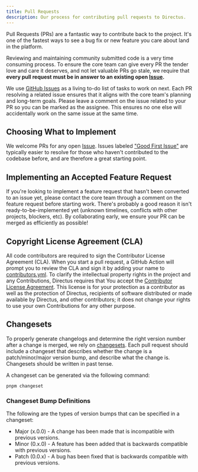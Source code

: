 ```yaml
---
title: Pull Requests
description: Our process for contributing pull requests to Directus.
---
```


Pull Requests (PRs) are a fantastic way to contribute back to the project. It's one of the fastest ways to see a bug fix or new feature you care about land in the platform.

Reviewing and maintaining community submitted code is a very time consuming process. To ensure the core team can give every PR the tender love and care it deserves, and not let valuable PRs go stale, we require that **every pull request must be in answer to an existing open [Issue](https://github.com/directus/directus/issues).**

We use [GitHub Issues](https://github.com/directus/directus/issues) as a living to-do list of tasks to work on next. Each PR resolving a related issue ensures that it aligns with the core team's planning and long-term goals. Please leave a comment on the issue related to your PR so you can be marked as the assignee. This ensures no one else will accidentally work on the same issue at the same time.

## Choosing What to Implement

We welcome PRs for any open [Issue](https://github.com/directus/directus/issues). Issues labeled
["Good First Issue"](https://github.com/directus/directus/issues?q=is:open+is:issue+label:%22%E2%AD%90%EF%B8%8F+Good+First+Issue%22) are typically easier to resolve for those who haven't contributed to the codebase before, and are therefore a great starting point.

## Implementing an Accepted Feature Request

If you're looking to implement a feature request that hasn't been converted to an issue yet, please contact the core team through a comment on the feature request before starting work. There's probably a good reason it isn't ready-to-be-implemented yet (unknown timelines, conflicts with other projects, blockers, etc). By collaborating early, we ensure your PR can be merged as efficiently as possible!

## Copyright License Agreement (CLA)

All code contributors are required to sign the Contributor License Agreement (CLA). When you start a pull request, a GitHub Action will prompt you to review the CLA and sign it by adding your name to
[contributors.yml](https://github.com/directus/directus/blob/main/contributors.yml). To clarify the intellectual property rights in the project and any Contributions, Directus requires that You accept the
[Contributor License Agreement](https://github.com/directus/directus/blob/main/cla.md). This license is for your protection as a contributor as well as the protection of Directus, recipients of software distributed or made available by Directus, and other contributors; it does not change your rights to use your own Contributions for any other purpose.

## Changesets

To properly generate changelogs and determine the right version number after a change is merged, we rely on [changesets](https://github.com/changesets/changesets). Each pull request should include a changeset that describes whether the change is a patch/minor/major version bump, and describe what the change is. Changesets should be written in past tense.

A changeset can be generated via the following command:

```shell
pnpm changeset
```

### Changeset Bump Definitions

The following are the types of version bumps that can be specified in a changeset:

- Major (x.0.0) - A change has been made that is incompatible with previous versions.
- Minor (0.x.0) - A feature has been added that is backwards compatible with previous versions.
- Patch (0.0.x) - A bug has been fixed that is backwards compatible with previous versions.
